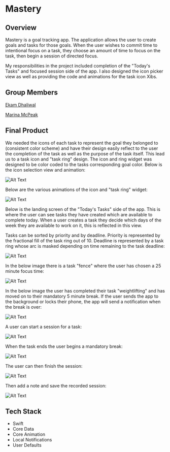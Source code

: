 # Mastery


## Overview

Mastery is a goal tracking app. The application allows the user to create goals and tasks for those goals. When the user wishes to commit time to intentional focus on a task, they choose an amount of time to focus on the task, then begin a session of directed focus.

My responsibilities in the project included completion of the "Today's Tasks" and focused session side of the app. I also designed the icon picker view as well as providing the code and animations for the task icon Xibs.

## Group Members

[Ekam Dhaliwal](https://github.com/ekam123)


[Marina McPeak](https://github.com/marinamcpeak)

## Final Product

We needed the icons of each task to represent the goal they belonged to (consistent color scheme) and have their design easily reflect to the user the completion of the task as well as the purpose of the task itself. This lead us to a task icon and  "task ring" design. The icon and ring widget was designed to be color coded to the tasks corresponding goal color. Below is the icon selection view and animation:

![Alt Text](readme%20files/selectIcon.gif)

Below are the various animations of the icon and "task ring" widget:

![Alt Text](readme%20files/animationSample.gif)

Below is the landing screen of the "Today's Tasks" side of the app. This is where the user can see tasks they have created which are available to complete today. When a user creates a task they decide which days of the week they are available to work on it, this is reflected in this view. 

Tasks can be sorted by priority and by deadline. Priority is represented by the fractional fill of the task ring out of 10. Deadline is represented by a task ring whose arc is masked depending on time remaining to the task deadline:

![Alt Text](readme%20files/Sort.gif)

In the below image there is a task "fence" where the user has chosen a 25 minute focus time:

![Alt Text](readme%20files/4-inch%20Screenshot%201.jpg)

In the below image the user has completed their task "weightlifting" and has moved on to their mandatory 5 minute break. If the user sends the app to the background or locks their phone, the app will send a notification when the break is over:

![Alt Text](readme%20files/4-inch%20Screenshot%202.jpg)

A user can start a session for a task: 

![Alt Text](readme%20files/startASession.gif)

When the task ends the user begins a mandatory break:

![Alt Text](readme%20files/sessionEnds.gif)

The user can then finish the session:

![Alt Text](readme%20files/addANote1.gif)

Then add a note and save the recorded session:

![Alt Text](readme%20files/addANote2.gif)

## Tech Stack

- Swift
- Core Data
- Core Animation
- Local Notifications
- User Defaults
